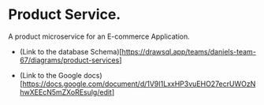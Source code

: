 # Product Service.

A product microservice for an E-commerce Application.

- (Link to the database Schema)[https://drawsql.app/teams/daniels-team-67/diagrams/product-services] 

- (Link to the Google docs)[https://docs.google.com/document/d/1V9I1LxxHP3vuEHO27ecrUWOzNhwXEEcN5mZXoREsulg/edit]